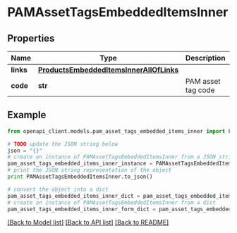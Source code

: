 # PAMAssetTagsEmbeddedItemsInner


## Properties
Name | Type | Description | Notes
------------ | ------------- | ------------- | -------------
**links** | [**ProductsEmbeddedItemsInnerAllOfLinks**](ProductsEmbeddedItemsInnerAllOfLinks.md) |  | [optional] 
**code** | **str** | PAM asset tag code | 

## Example

```python
from openapi_client.models.pam_asset_tags_embedded_items_inner import PAMAssetTagsEmbeddedItemsInner

# TODO update the JSON string below
json = "{}"
# create an instance of PAMAssetTagsEmbeddedItemsInner from a JSON string
pam_asset_tags_embedded_items_inner_instance = PAMAssetTagsEmbeddedItemsInner.from_json(json)
# print the JSON string representation of the object
print PAMAssetTagsEmbeddedItemsInner.to_json()

# convert the object into a dict
pam_asset_tags_embedded_items_inner_dict = pam_asset_tags_embedded_items_inner_instance.to_dict()
# create an instance of PAMAssetTagsEmbeddedItemsInner from a dict
pam_asset_tags_embedded_items_inner_form_dict = pam_asset_tags_embedded_items_inner.from_dict(pam_asset_tags_embedded_items_inner_dict)
```
[[Back to Model list]](../README.md#documentation-for-models) [[Back to API list]](../README.md#documentation-for-api-endpoints) [[Back to README]](../README.md)



